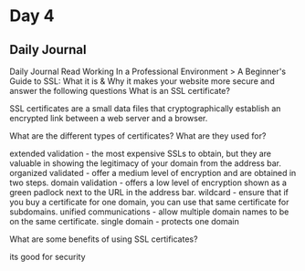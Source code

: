 # Day 4

## Daily Journal

Daily Journal
Read Working In a Professional Environment > A Beginner's Guide to SSL: What it is & Why it makes your website more secure and answer the following questions
What is an SSL certificate?

SSL certificates are a small data files that cryptographically establish an encrypted link between a web server and a browser.

What are the different types of certificates? What are they used for?

extended validation - the most expensive SSLs to obtain, but they are valuable in showing the legitimacy of your domain from the address bar.
organized validated - offer a medium level of encryption and are obtained in two steps.
domain validation - offers a low level of encryption shown as a green padlock next to the URL in the address bar.
wildcard - ensure that if you buy a certificate for one domain, you can use that same certificate for subdomains.
unified communications - allow multiple domain names to be on the same certificate.
single domain - protects one domain

What are some benefits of using SSL certificates?

its good for security